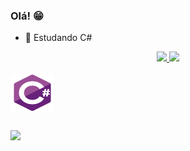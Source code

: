 ### Olá! 😁

- 🌱 Estudando C#

<div align="center">
  <a href="https:https://www.linkedin.com/in/viictor-vale">
  <img height="150em" src="https://github-readme-stats.vercel.app/api?username=viictorvale&show_icons=true&theme=dark&include_all_commits=true&count_private=true"/>
  <img height="150em" src="https://github-readme-stats.vercel.app/api/top-langs/?username=viictorvale&layout=compact&langs_count=7&theme=dark"/>
</div>
<div style="display: inline_block"><br>
  <img align="center" alt="Victor-Csharp" height="60" width="70" src="https://raw.githubusercontent.com/devicons/devicon/master/icons/csharp/csharp-original.svg">
</div>

##

<div>
<a href = "mailto:viictorvale@gmail.com"><img src="https://img.shields.io/badge/Gmail-D14836?style=for-the-badge&logo=gmail&logoColor=white" target="_blank"></a>
</div>
